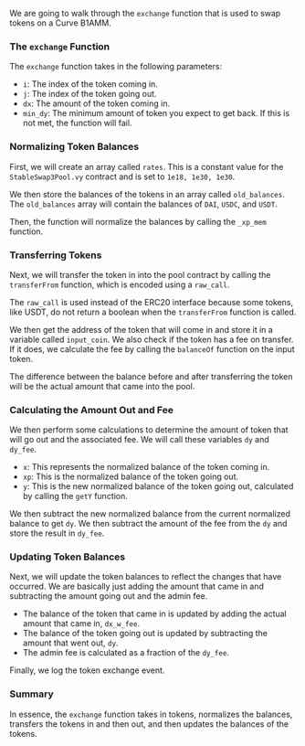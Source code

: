 We are going to walk through the `exchange` function that is used to swap tokens on a Curve B1AMM.

### The `exchange` Function

The `exchange` function takes in the following parameters:

* `i`: The index of the token coming in.
* `j`: The index of the token going out.
* `dx`: The amount of the token coming in.
* `min_dy`: The minimum amount of token you expect to get back. If this is not met, the function will fail.

### Normalizing Token Balances

First, we will create an array called `rates`. This is a constant value for the `StableSwap3Pool.vy` contract and is set to `1e18, 1e30, 1e30`.

We then store the balances of the tokens in an array called `old_balances`. The `old_balances` array will contain the balances of `DAI`, `USDC`, and `USDT`.

Then, the function will normalize the balances by calling the `_xp_mem` function.

### Transferring Tokens

Next, we will transfer the token in into the pool contract by calling the `transferFrom` function, which is encoded using a `raw_call`.

The `raw_call` is used instead of the ERC20 interface because some tokens, like USDT, do not return a boolean when the `transferFrom` function is called.

We then get the address of the token that will come in and store it in a variable called `input_coin`. We also check if the token has a fee on transfer. If it does, we calculate the fee by calling the `balanceOf` function on the input token.

The difference between the balance before and after transferring the token will be the actual amount that came into the pool.

### Calculating the Amount Out and Fee

We then perform some calculations to determine the amount of token that will go out and the associated fee. We will call these variables `dy` and `dy_fee`.

* `x`: This represents the normalized balance of the token coming in.
* `xp`:  This is the normalized balance of the token going out.
* `y`: This is the new normalized balance of the token going out, calculated by calling the `getY` function.

We then subtract the new normalized balance from the current normalized balance to get `dy`. We then subtract the amount of the fee from the `dy` and store the result in `dy_fee`. 

### Updating Token Balances

Next, we will update the token balances to reflect the changes that have occurred. We are basically just adding the amount that came in and subtracting the amount going out and the admin fee.

* The balance of the token that came in is updated by adding the actual amount that came in, `dx_w_fee`.
* The balance of the token going out is updated by subtracting the amount that went out, `dy`.
* The admin fee is calculated as a fraction of the `dy_fee`.

Finally, we log the token exchange event.

### Summary

In essence, the `exchange` function takes in tokens, normalizes the balances, transfers the tokens in and then out, and then updates the balances of the tokens. 
